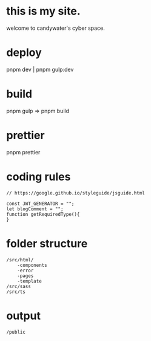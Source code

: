 # this is my site.

welcome to candywater's cyber space.

# deploy

pnpm dev | pnpm gulp:dev

# build

pnpm gulp => pnpm build

# prettier

pnpm prettier

# coding rules

```
// https://google.github.io/styleguide/jsguide.html

const JWT_GENERATOR = "";
let blogComment = "";
function getRequiredType(){
}

```

# folder structure

```
/src/html/
    -components
    -error
    -pages
    -template
/src/sass
/src/ts
```

# output

```
/public
```